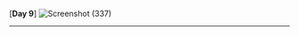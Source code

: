[**Day 9**]
![Screenshot (337)](https://user-images.githubusercontent.com/85113970/137449389-2add9a2d-106b-4b89-8d38-3ecac4e36970.png)

----------------------------------------------------------------------------------------------------------------------------------------------
